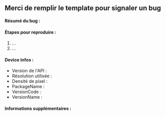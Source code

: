 ## Merci de remplir le template pour signaler un bug

#### Résumé du bug :


#### Étapes pour reproduire :
1. ...
2. ...


#### Device infos :
- Version de l'API : 
- Résolution utilisée : 
- Densité de pixel : 
- PackageName :
- VersionCode : 
- VersionName : 


#### Informations supplémentaires :



